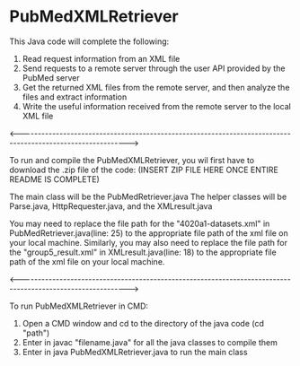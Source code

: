 # PubMedXMLRetriever
 This Java code will complete the following:
  1. Read request information from an XML file
  2. Send requests to a remote server through the user API provided by the PubMed server
  3. Get the returned XML files from the remote server, and then analyze the files and extract information
  4. Write the useful information received from the remote server to the local XML file
  
  
<------------------------------------------------------------------------------------------------------------>

To run and compile the PubMedXMLRetriever, you wil first have to download the .zip file of the code:
(INSERT ZIP FILE HERE ONCE ENTIRE README IS COMPLETE)


The main class will be the PubMedRetriever.java
The helper classes will be Parse.java, HttpRequester.java, and the XMLresult.java

You may need to replace the file path for the "4020a1-datasets.xml" in PubMedRetriever.java(line: 25) to the
appropriate file path of the xml file on your local machine.
Similarly, you may also need to replace the file path for the "group5_result.xml" in XMLresult.java(line: 18) to the
appropriate file path of the xml file on your local machine.

<------------------------------------------------------------------------------------------------------------>

To run PubMedXMLRetriever in CMD:

1. Open a CMD window and cd to the directory of the java code (cd "path")
2. Enter in javac "filename.java" for all the java classes to compile them
3. Enter in java PubMedXMLRetriever.java to run the main class
